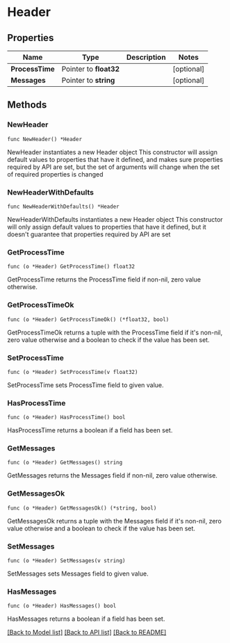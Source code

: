 # Header

## Properties

Name | Type | Description | Notes
------------ | ------------- | ------------- | -------------
**ProcessTime** | Pointer to **float32** |  | [optional] 
**Messages** | Pointer to **string** |  | [optional] 

## Methods

### NewHeader

`func NewHeader() *Header`

NewHeader instantiates a new Header object
This constructor will assign default values to properties that have it defined,
and makes sure properties required by API are set, but the set of arguments
will change when the set of required properties is changed

### NewHeaderWithDefaults

`func NewHeaderWithDefaults() *Header`

NewHeaderWithDefaults instantiates a new Header object
This constructor will only assign default values to properties that have it defined,
but it doesn't guarantee that properties required by API are set

### GetProcessTime

`func (o *Header) GetProcessTime() float32`

GetProcessTime returns the ProcessTime field if non-nil, zero value otherwise.

### GetProcessTimeOk

`func (o *Header) GetProcessTimeOk() (*float32, bool)`

GetProcessTimeOk returns a tuple with the ProcessTime field if it's non-nil, zero value otherwise
and a boolean to check if the value has been set.

### SetProcessTime

`func (o *Header) SetProcessTime(v float32)`

SetProcessTime sets ProcessTime field to given value.

### HasProcessTime

`func (o *Header) HasProcessTime() bool`

HasProcessTime returns a boolean if a field has been set.

### GetMessages

`func (o *Header) GetMessages() string`

GetMessages returns the Messages field if non-nil, zero value otherwise.

### GetMessagesOk

`func (o *Header) GetMessagesOk() (*string, bool)`

GetMessagesOk returns a tuple with the Messages field if it's non-nil, zero value otherwise
and a boolean to check if the value has been set.

### SetMessages

`func (o *Header) SetMessages(v string)`

SetMessages sets Messages field to given value.

### HasMessages

`func (o *Header) HasMessages() bool`

HasMessages returns a boolean if a field has been set.


[[Back to Model list]](../README.md#documentation-for-models) [[Back to API list]](../README.md#documentation-for-api-endpoints) [[Back to README]](../README.md)



